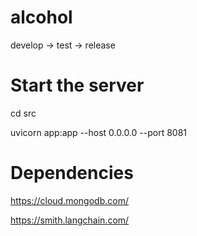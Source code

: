 # alcohol
develop -> test -> release

# Start the server
cd src

uvicorn app:app --host 0.0.0.0 --port 8081

# Dependencies
https://cloud.mongodb.com/

https://smith.langchain.com/

